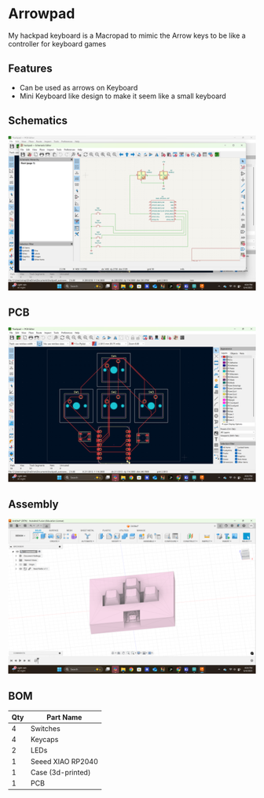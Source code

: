 # Arrowpad

My hackpad keyboard is a Macropad to mimic the Arrow keys to be like a controller for keyboard games

## Features
- Can be used as arrows on Keyboard
- Mini Keyboard like design to make it seem like a small keyboard

## Schematics
![image](https://github.com/titan00000001/Hackpad/blob/main/assets/Schematics.png)


## PCB
![image](https://github.com/titan00000001/Hackpad/blob/main/assets/PCB.png)

## Assembly
![image](https://github.com/titan00000001/Hackpad/blob/main/assets/cad.png)

## BOM

| Qty | Part Name               |
|-----|-------------------------|
| 4   | Switches                |
| 4   | Keycaps                 |
| 2   | LEDs                    |
| 1   | Seeed XIAO RP2040       |
| 1   | Case (3d-printed)       |
| 1   | PCB                     |

